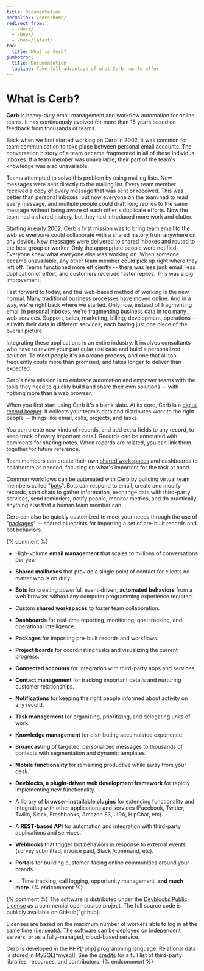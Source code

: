```yaml
---
title: Documentation
permalink: /docs/home/
redirect_from:
  - /docs/
  - /book/
  - /book/latest/
toc:
  title: What is Cerb?
jumbotron:
  title: Documentation
  tagline: Take full advantage of what Cerb has to offer
---
```


# What is Cerb?

**Cerb** is heavy-duty email management and workflow automation for online teams. It has continuously evolved for more than 16 years based on feedback from thousands of teams.

Back when we first started working on Cerb in 2002, it was common for team communication to take place between personal email accounts. The conversation history of a team became fragmented in all of these individual inboxes. If a team member was unavailable, their part of the team's knowledge was also unavailable.

Teams attempted to solve this problem by using mailing lists. New messages were sent directly to the mailing list. Every team member received a copy of every message that was sent or received. This was better than personal inboxes; but now everyone on the team had to read every message, and multiple people could draft long replies to the same message without being aware of each other's duplicate efforts. Now the team had a shared history, but they had introduced more work and clutter.

Starting in early 2002, Cerb's first mission was to bring team email to the web so everyone could collaborate with a shared history from anywhere on any device. New messages were delivered to shared inboxes and routed to the best group or worker. Only the appropriate people were notified. Everyone knew what everyone else was working on. When someone became unavailable, any other team member could pick up right where they left off. Teams functioned more efficiently -- there was less junk email, less duplication of effort, and customers received faster replies. This was a big improvement.

Fast forward to today, and this web-based method of working is the new normal. Many traditional business processes have moved online. And in a way, we're right back where we started. Only now, instead of fragmenting email in personal inboxes, we're fragmenting business data in too many web services. Support, sales, marketing, billing, development, operations -- all with their data in different services; each having just one piece of the overall picture.

Integrating these applications is an entire industry. It involves consultants who have to review your particular use case and build a personalized solution. To most people it's an arcane process, and one that all too frequently costs more than promised, and takes longer to deliver than expected.

Cerb's new mission is to embrace automation and empower teams with the tools they need to quickly build and share their own solutions -- with nothing more than a web browser.

When you first start using Cerb it's a blank slate. At its core, Cerb is a [digital record keeper](/docs/records/). It collects your team's data and distributes work to the right people -- things like email, calls, projects, and tasks.

You can create new kinds of records, and add extra fields to any record, to keep track of every important detail. Records can be annotated with comments for sharing notes. When records are related, you can link them together for future reference.

Team members can create their own [shared workspaces](/docs/workspaces/) and dashboards to collaborate as needed, focusing on what's important for the task at hand.

Common workflows can be automated with Cerb by building virtual team members called "[bots](/docs/bots/)". Bots can respond to email, create and modify records, start chats to gather information, exchange data with third-party services, send reminders, notify people, monitor metrics, and do practically anything else that a human team member can.

Cerb can also be quickly customized to meet your needs through the use of "[packages](/docs/packages/)" -- shared blueprints for importing a set of pre-built records and bot behaviors.

{% comment %}
* High-volume __email management__ that scales to millions of conversations per year.

* __Shared mailboxes__ that provide a single point of contact for clients no matter who is on duty.

* __Bots__ for creating powerful, event-driven, __automated behaviors__ from a web browser without any computer programming experience required.

* Custom __shared workspaces__ to foster team collaboration.

* __Dashboards__ for real-time reporting, monitoring, goal tracking, and operational intelligence.

* __Packages__ for importing pre-built records and workflows.

* __Project boards__ for coordinating tasks and visualizing the current progress.

* __Connected accounts__ for integration with third-party apps and services.

* __Contact management__ for tracking important details and nurturing customer relationships.

* __Notifications__ for keeping the right people informed about activity on any record.

* __Task management__ for organizing, prioritizing, and delegating units of work.

* __Knowledge management__ for distributing accumulated experience.

* __Broadcasting__ of targeted, personalized messages to thousands of contacts with segmentation and dynamic templates.

* __Mobile functionality__ for remaining productive while away from your desk.

* __Devblocks, a plugin-driven web development framework__ for rapidly implementing new functionality.

* A library of __browser-installable plugins__ for extending functionality and integrating with other applications and services (Facebook, Twitter, Twilio, Slack, Freshbooks, Amazon S3, JIRA, HipChat, etc).

* A __REST-based API__ for automation and integration with third-party applications and services.

* __Webhooks__ that trigger bot behaviors in response to external events (survey submitted, invoice paid, Slack /command, etc).

* __Portals__ for building customer-facing online communities around your brands.

* ... Time tracking, call logging, opportunity management, __and much more__.
{% endcomment %}

{% comment %}
The software is distributed under the [Devblocks Public License](/license) as a commercial open source project. The full source code is publicly available on GitHub[^github].

Licenses are based on the maximum number of workers able to log in at the same time (i.e. seats). The software can be deployed on independent servers, or as a fully-managed, cloud-based service.

Cerb is developed in the PHP[^php] programming language. Relational data is stored in MySQL[^mysql]. See the [credits](/docs/credits) for a full list of third-party libraries, resources, and contributors.
{% endcomment %}
